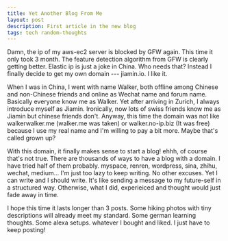 ```yaml
---
title: Yet Another Blog From Me
layout: post
description: First article in the new blog
tags: tech random-thoughts
---
```


Damn, the ip of my aws-ec2 server is blocked by GFW again. This time it only took 3 month. The feature detection algorithm from GFW is clearly getting better. Elastic ip is just a joke in China. Who needs that? Instead I finally decide to get my own domain --- jiamin.io. I like it.

When I was in China, I went with name Walker, both offline among Chinese and non-Chinese friends and online as Wechat name and forum name. Basically everyone know me as Walker. Yet after arriving in Zurich, I always introduce myself as Jiamin. Ironically, now lots of swiss friends know me as Jiamin but chinese friends don't.  Anyway, this time the domain was not like walkerwalker.me (walker.me was taken) or walker.no-ip.biz (It was free) because I use my real name and I'm willing to pay a bit more. Maybe that's called grown up? 

With this domain, it finally makes sense to start a blog! ehhh, of course that's not true. There are thousands of ways to have a blog with a domain. I have tried half of them probably. myspace, renren, wordpress, sina, zhihu, wechat, medium... I'm just too lazy to keep writing.  No other excuses. Yet I can write and I should write. It's like sending a message to my future-self in a structured way. Otherwise, what I did, experieiced and thought would just fade away in time. 

I hope this time it lasts longer than 3 posts. Some hiking photos with tiny descriptions will already meet my standard.  Some german learning thoughts. Some alexa setups. whatever I bought and liked.  I just have to keep posting! 
